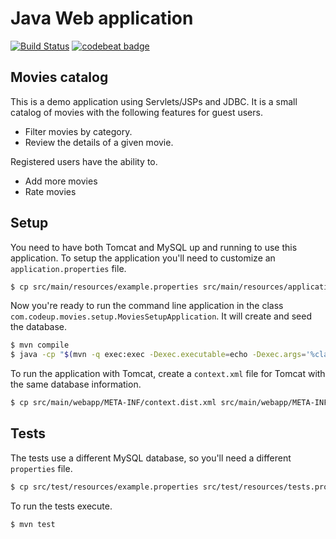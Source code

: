 # Java Web application

[![Build Status](https://travis-ci.org/MontealegreLuis/movies.svg?branch=master)](https://travis-ci.org/MontealegreLuis/movies)
[![codebeat badge](https://codebeat.co/badges/9a9920f0-dbf3-4424-a5dc-e7d429870bdc)](https://codebeat.co/projects/github-com-montealegreluis-movies)

## Movies catalog

This is a demo application using Servlets/JSPs and JDBC. It is a small
catalog of movies with the following features for guest users.

* Filter movies by category.
* Review the details of a given movie.

Registered users have the ability to.

* Add more movies
* Rate movies

## Setup

You need to have both Tomcat and MySQL up and running to use this
application. To setup the application you'll need to customize an
`application.properties` file.

```bash
$ cp src/main/resources/example.properties src/main/resources/application.properties
```

Now you're ready to run the command line application in the class
`com.codeup.movies.setup.MoviesSetupApplication`. It will
create and seed the database.

```bash
$ mvn compile
$ java -cp "$(mvn -q exec:exec -Dexec.executable=echo -Dexec.args='%classpath')" com.codeup.movies.setup.MoviesSetupApplication
```

To run the application with Tomcat, create a `context.xml` file for Tomcat
with the same database information.

```bash
$ cp src/main/webapp/META-INF/context.dist.xml src/main/webapp/META-INF/context.xml
```

## Tests

The tests use a different MySQL database, so you'll need a different `properties`
file.

```bash
$ cp src/test/resources/example.properties src/test/resources/tests.properties
```

To run the tests execute.

```bash
$ mvn test
```
